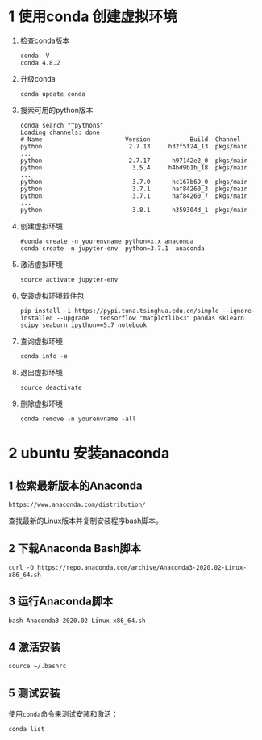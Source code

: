 # 1 使用conda 创建虚拟环境
1. 检查conda版本
	```
	conda -V
	conda 4.8.2
	```
2. 升级conda
	```
	conda update conda
	```
3. 搜索可用的python版本
	```
	conda search "^python$"
	Loading channels: done
	# Name                       Version           Build  Channel             
	python                        2.7.13     h32f5f24_13  pkgs/main           
	...       
	python                        2.7.17      h97142e2_0  pkgs/main           
	python                         3.5.4     h4bd9b1b_18  pkgs/main           
	...       
	python                         3.7.0      hc167b69_0  pkgs/main           
	python                         3.7.1      haf84260_3  pkgs/main           
	python                         3.7.1      haf84260_7  pkgs/main           
	...         
	python                         3.8.1      h359304d_1  pkgs/main   
	
	```
4. 创建虚拟环境
	```
	#conda create -n yourenvname python=x.x anaconda
	conda create -n jupyter-env  python=3.7.1  anaconda
	```
5. 激活虚拟环境
	```
	source activate jupyter-env
	```
6. 安装虚拟环境软件包
	```
	pip install -i https://pypi.tuna.tsinghua.edu.cn/simple --ignore-installed --upgrade   tensorflow "matplotlib<3" pandas sklearn scipy seaborn ipython==5.7 notebook
	```
7. 查询虚拟环境
	```
	conda info -e
	```
8. 退出虚拟环境
	```
	source deactivate
	```
9. 删除虚拟环境
	```
	conda remove -n yourenvname -all
	``` 
# 2 ubuntu 安装anaconda
## 1 检索最新版本的Anaconda
```
https://www.anaconda.com/distribution/
```
查找最新的Linux版本并复制安装程序bash脚本。
## 2 下载Anaconda Bash脚本
```
curl -O https://repo.anaconda.com/archive/Anaconda3-2020.02-Linux-x86_64.sh
```
## 3 运行Anaconda脚本
```
bash Anaconda3-2020.02-Linux-x86_64.sh
```
## 4 激活安装
```
source ~/.bashrc
```
## 5 测试安装
使用`conda`命令来测试安装和激活：
```
conda list
```
<!--stackedit_data:
eyJoaXN0b3J5IjpbLTE4ODk1ODk1NzAsMjAwMTkwMjQxNF19
-->